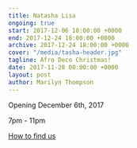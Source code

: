```yaml
---
title: Natasha Lisa
ongoing: true
start: 2017-12-06 18:00:00 +0000
end: 2017-12-24 18:00:00 +0000
archive: 2017-12-24 18:00:00 +0000
cover: "/media/tasha-header.jpg"
tagline: Afro Deco Christmas!
date: 2017-11-28 00:00:00 +0000
layout: post
author: Marilyn Thompson
---
```

Opening December 6th, 2017

7pm - 11pm

[How to find us](/contact/)